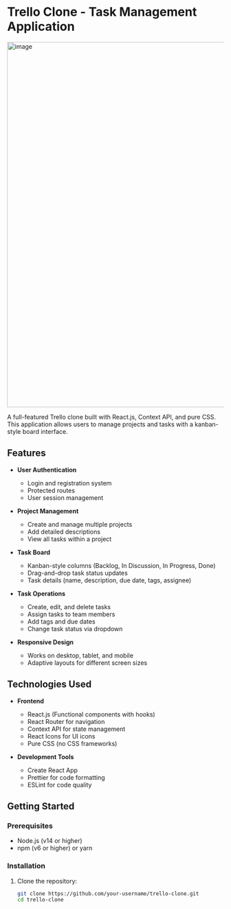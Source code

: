 # Trello Clone - Task Management Application

<img width="1920" height="850" alt="image" src="https://github.com/user-attachments/assets/7135dd25-154d-4ba8-8a6a-784fd028ab6c" />

A full-featured Trello clone built with React.js, Context API, and pure CSS. This application allows users to manage projects and tasks with a kanban-style board interface.

## Features

- **User Authentication**
  - Login and registration system
  - Protected routes
  - User session management

- **Project Management**
  - Create and manage multiple projects
  - Add detailed descriptions
  - View all tasks within a project

- **Task Board**
  - Kanban-style columns (Backlog, In Discussion, In Progress, Done)
  - Drag-and-drop task status updates
  - Task details (name, description, due date, tags, assignee)

- **Task Operations**
  - Create, edit, and delete tasks
  - Assign tasks to team members
  - Add tags and due dates
  - Change task status via dropdown

- **Responsive Design**
  - Works on desktop, tablet, and mobile
  - Adaptive layouts for different screen sizes

## Technologies Used

- **Frontend**
  - React.js (Functional components with hooks)
  - React Router for navigation
  - Context API for state management
  - React Icons for UI icons
  - Pure CSS (no CSS frameworks)

- **Development Tools**
  - Create React App
  - Prettier for code formatting
  - ESLint for code quality

## Getting Started

### Prerequisites

- Node.js (v14 or higher)
- npm (v6 or higher) or yarn

### Installation

1. Clone the repository:
   ```bash
   git clone https://github.com/your-username/trello-clone.git
   cd trello-clone

